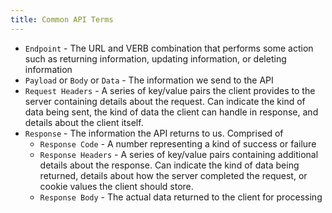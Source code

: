 ```yaml
---
title: Common API Terms
---
```


- `Endpoint` - The URL and VERB combination that performs some action such as
  returning information, updating information, or deleting information
- `Payload` or `Body` or `Data` - The information we send to the API
- `Request Headers` - A series of key/value pairs the client provides to the
  server containing details about the request. Can indicate the kind of data
  being sent, the kind of data the client can handle in response, and details
  about the client itself.
- `Response` - The information the API returns to us. Comprised of
  - `Response Code` - A number representing a kind of success or failure
  - `Response Headers` - A series of key/value pairs containing additional
    details about the response. Can indicate the kind of data being returned,
    details about how the server completed the request, or cookie values the
    client should store.
  - `Response Body` - The actual data returned to the client for processing

